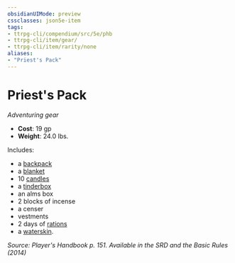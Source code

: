 ```yaml
---
obsidianUIMode: preview
cssclasses: json5e-item
tags:
- ttrpg-cli/compendium/src/5e/phb
- ttrpg-cli/item/gear/
- ttrpg-cli/item/rarity/none
aliases: 
- "Priest's Pack"
---
```

# Priest's Pack
*Adventuring gear*  

- **Cost**: 19 gp
- **Weight**: 24.0 lbs.

Includes:

- a [backpack](3-Mechanics/CLI/items/backpack.md)  
- a [blanket](3-Mechanics/CLI/items/blanket.md)  
- 10 [candles](3-Mechanics/CLI/items/candle.md)  
- a [tinderbox](3-Mechanics/CLI/items/tinderbox.md)  
- an alms box  
- 2 blocks of incense  
- a censer  
- vestments  
- 2 days of [rations](3-Mechanics/CLI/items/rations-1-day.md)  
- a [waterskin](3-Mechanics/CLI/items/waterskin.md).  

*Source: Player's Handbook p. 151. Available in the <span title='Systems Reference Document (5.1)'>SRD</span> and the Basic Rules (2014)*